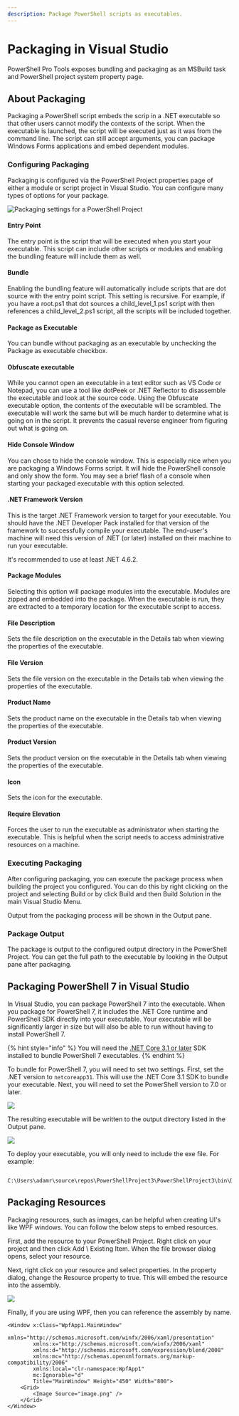 ```yaml
---
description: Package PowerShell scripts as executables.
---
```


# Packaging in Visual Studio

PowerShell Pro Tools exposes bundling and packaging as an MSBuild task and PowerShell project system property page.

## About Packaging

Packaging a PowerShell script embeds the scrip in a .NET executable so that other users cannot modify the contexts of the script. When the executable is launched, the script will be executed just as it was from the command line. The script can still accept arguments, you can package Windows Forms applications and embed dependent modules.

### Configuring Packaging&#x20;

Packaging is configured via the PowerShell Project properties page of either a module or script project in Visual Studio. You can configure many types of options for your package.&#x20;

![Packaging settings for a PowerShell Project](<../../.gitbook/assets/image (25).png>)

#### Entry Point&#x20;

The entry point is the script that will be executed when you start your executable. This script can include other scripts or modules and enabling the bundling feature will include them as well.&#x20;

#### Bundle

Enabling the bundling feature will automatically include scripts that are dot source with the entry point script. This setting is recursive. For example, if you have a root.ps1 that dot sources a child\_level\_1.ps1 script with then references a child\_level\_2.ps1 script, all the scripts will be included together.&#x20;

#### Package as Executable

You can bundle without packaging as an executable by unchecking the Package as executable checkbox.&#x20;

#### Obfuscate executable

While you cannot open an executable in a text editor such as VS Code or Notepad, you can use a tool like dotPeek or .NET Reflector to disassemble the executable and look at the source code. Using the Obfuscate executable option, the contents of the executable will be scrambled. The executable will work the same but will be much harder to determine what is going on in the script. It prevents the casual reverse engineer from figuring out what is going on.&#x20;

#### Hide Console Window&#x20;

You can chose to hide the console window. This is especially nice when you are packaging a Windows Forms script. It will hide the PowerShell console and only show the form. You may see a brief flash of a console when starting your packaged executable with this option selected.&#x20;

#### .NET Framework Version

This is the target .NET Framework version to target for your executable. You should have the .NET Developer Pack installed for that version of the framework to successfully compile your executable. The end-user's machine will need this version of .NET (or later) installed on their machine to run your executable.&#x20;

It's recommended to use at least .NET 4.6.2.&#x20;

#### Package Modules

Selecting this option will package modules into the executable. Modules are zipped and embedded into the package. When the executable is run, they are extracted to a temporary location for the executable script to access.&#x20;

#### File Description

Sets the file description on the executable in the Details tab when viewing the properties of the executable.&#x20;

#### File Version&#x20;

Sets the file version on the executable in the Details tab when viewing the properties of the executable.&#x20;

#### Product Name

Sets the product name on the executable in the Details tab when viewing the properties of the executable.&#x20;

#### Product Version

Sets the product version on the executable in the Details tab when viewing the properties of the executable.&#x20;

#### Icon

Sets the icon for the executable.&#x20;

#### Require Elevation

Forces the user to run the executable as administrator when starting the executable. This is helpful when the script needs to access administrative resources on a machine.&#x20;

### Executing Packaging

After configuring packaging, you can execute the package process when building the project you configured. You can do this by right clicking on the project and selecting Build or by click Build and then Build Solution in the main Visual Studio Menu.&#x20;

Output from the packaging process will be shown in the Output pane.&#x20;

### Package Output&#x20;

The package is output to the configured output directory in the PowerShell Project. You can get the full path to the executable by looking in the Output pane after packaging.&#x20;

## Packaging PowerShell 7 in Visual Studio&#x20;

In Visual Studio, you can package PowerShell 7 into the executable. When you package for PowerShell 7, it includes the .NET Core runtime and PowerShell SDK directly into your executable. Your executable will be significantly larger in size but will also be able to run without having to install PowerShell 7.

{% hint style="info" %}
You will need the [.NET Core 3.1 or later](https://dotnet.microsoft.com/download/dotnet-core/thank-you/sdk-3.1.404-windows-x64-installer) SDK installed to bundle PowerShell 7 executables.&#x20;
{% endhint %}

To bundle for PowerShell 7, you will need to set two settings. First, set the .NET version to `netcoreapp31`. This will use the .NET Core 3.1 SDK to bundle your executable. Next, you will need to set the PowerShell version to 7.0 or later.&#x20;

![](<../../.gitbook/assets/image (39).png>)

The resulting executable will be written to the output directory listed in the Output pane.&#x20;

![](<../../.gitbook/assets/image (38).png>)

To deploy your executable, you will only need to include the exe file. For example:&#x20;

```
 C:\Users\adamr\source\repos\PowerShellProject3\PowerShellProject3\bin\Debug\Form.exe
```

## Packaging Resources&#x20;

Packaging resources, such as images, can be helpful when creating UI's like WPF windows. You can follow the below steps to embed resources.

First, add the resource to your PowerShell Project. Right click on your project and then click Add \ Existing Item. When the file browser dialog opens, select your resource.&#x20;

Next, right click on your resource and select properties. In the property dialog, change the Resource property to true. This will embed the resource into the assembly.&#x20;

![](<../../.gitbook/assets/image (71).png>)

Finally, if you are using WPF, then you can reference the assembly by name.&#x20;

```
<Window x:Class="WpfApp1.MainWindow"
        xmlns="http://schemas.microsoft.com/winfx/2006/xaml/presentation"
        xmlns:x="http://schemas.microsoft.com/winfx/2006/xaml"
        xmlns:d="http://schemas.microsoft.com/expression/blend/2008"
        xmlns:mc="http://schemas.openxmlformats.org/markup-compatibility/2006"
        xmlns:local="clr-namespace:WpfApp1"
        mc:Ignorable="d"
        Title="MainWindow" Height="450" Width="800">
    <Grid>
        <Image Source="image.png" />
    </Grid>
</Window>
```





